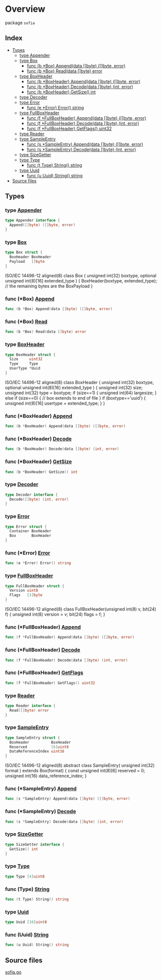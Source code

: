 # Overview

package `sofia`

## Index

- [Types](#types)
  - [type Appender](#type-appender)
  - [type Box](#type-box)
    - [func (b \*Box) Append(data []byte) ([]byte, error)](#func-box-append)
    - [func (b \*Box) Read(data []byte) error](#func-box-read)
  - [type BoxHeader](#type-boxheader)
    - [func (b \*BoxHeader) Append(data []byte) ([]byte, error)](#func-boxheader-append)
    - [func (b \*BoxHeader) Decode(data []byte) (int, error)](#func-boxheader-decode)
    - [func (b \*BoxHeader) GetSize() int](#func-boxheader-getsize)
  - [type Decoder](#type-decoder)
  - [type Error](#type-error)
    - [func (e \*Error) Error() string](#func-error-error)
  - [type FullBoxHeader](#type-fullboxheader)
    - [func (f \*FullBoxHeader) Append(data []byte) ([]byte, error)](#func-fullboxheader-append)
    - [func (f \*FullBoxHeader) Decode(data []byte) (int, error)](#func-fullboxheader-decode)
    - [func (f \*FullBoxHeader) GetFlags() uint32](#func-fullboxheader-getflags)
  - [type Reader](#type-reader)
  - [type SampleEntry](#type-sampleentry)
    - [func (s \*SampleEntry) Append(data []byte) ([]byte, error)](#func-sampleentry-append)
    - [func (s \*SampleEntry) Decode(data []byte) (int, error)](#func-sampleentry-decode)
  - [type SizeGetter](#type-sizegetter)
  - [type Type](#type-type)
    - [func (t Type) String() string](#func-type-string)
  - [type Uuid](#type-uuid)
    - [func (u Uuid) String() string](#func-uuid-string)
- [Source files](#source-files)

## Types

### type [Appender](./sofia.go#L50)

```go
type Appender interface {
  Append([]byte) ([]byte, error)
}
```

### type [Box](./sofia.go#L45)

```go
type Box struct {
  BoxHeader BoxHeader
  Payload   []byte
}
```

ISO/IEC 14496-12
  aligned(8) class Box (
     unsigned int(32) boxtype,
     optional unsigned int(8)[16] extended_type
  ) {
     BoxHeader(boxtype, extended_type);
     // the remaining bytes are the BoxPayload
  }

### func (\*Box) [Append](./sofia.go#L63)

```go
func (b *Box) Append(data []byte) ([]byte, error)
```

### func (\*Box) [Read](./sofia.go#L54)

```go
func (b *Box) Read(data []byte) error
```

### type [BoxHeader](./sofia.go#L31)

```go
type BoxHeader struct {
  Size     uint32
  Type     Type
  UserType *Uuid
}
```

ISO/IEC 14496-12
  aligned(8) class BoxHeader (
     unsigned int(32) boxtype,
     optional unsigned int(8)[16] extended_type
  ) {
     unsigned int(32) size;
     unsigned int(32) type = boxtype;
     if (size==1) {
        unsigned int(64) largesize;
     } else if (size==0) {
        // box extends to end of file
     }
     if (boxtype=='uuid') {
        unsigned int(8)[16] usertype = extended_type;
     }
  }

### func (\*BoxHeader) [Append](./sofia.go#L80)

```go
func (b *BoxHeader) Append(data []byte) ([]byte, error)
```

### func (\*BoxHeader) [Decode](./sofia.go#L89)

```go
func (b *BoxHeader) Decode(data []byte) (int, error)
```

### func (\*BoxHeader) [GetSize](./sofia.go#L71)

```go
func (b *BoxHeader) GetSize() int
```

### type [Decoder](./sofia.go#L102)

```go
type Decoder interface {
  Decode([]byte) (int, error)
}
```

### type [Error](./sofia.go#L106)

```go
type Error struct {
  Container BoxHeader
  Box       BoxHeader
}
```

### func (\*Error) [Error](./sofia.go#L111)

```go
func (e *Error) Error() string
```

### type [FullBoxHeader](./sofia.go#L124)

```go
type FullBoxHeader struct {
  Version uint8
  Flags   [3]byte
}
```

ISO/IEC 14496-12
  aligned(8) class FullBoxHeader(unsigned int(8) v, bit(24) f) {
     unsigned int(8) version = v;
     bit(24) flags = f;
  }

### func (\*FullBoxHeader) [Append](./sofia.go#L135)

```go
func (f *FullBoxHeader) Append(data []byte) ([]byte, error)
```

### func (\*FullBoxHeader) [Decode](./sofia.go#L139)

```go
func (f *FullBoxHeader) Decode(data []byte) (int, error)
```

### func (\*FullBoxHeader) [GetFlags](./sofia.go#L129)

```go
func (f *FullBoxHeader) GetFlags() uint32
```

### type [Reader](./sofia.go#L143)

```go
type Reader interface {
  Read([]byte) error
}
```

### type [SampleEntry](./sofia.go#L163)

```go
type SampleEntry struct {
  BoxHeader          BoxHeader
  Reserved           [6]uint8
  DataReferenceIndex uint16
}
```

ISO/IEC 14496-12
  aligned(8) abstract class SampleEntry(
     unsigned int(32) format
  ) extends Box(format) {
     const unsigned int(8)[6] reserved = 0;
     unsigned int(16) data_reference_index;
  }

### func (\*SampleEntry) [Append](./sofia.go#L169)

```go
func (s *SampleEntry) Append(data []byte) ([]byte, error)
```

### func (\*SampleEntry) [Decode](./sofia.go#L147)

```go
func (s *SampleEntry) Decode(data []byte) (int, error)
```

### type [SizeGetter](./sofia.go#L178)

```go
type SizeGetter interface {
  GetSize() int
}
```

### type [Type](./sofia.go#L186)

```go
type Type [4]uint8
```

### func (Type) [String](./sofia.go#L182)

```go
func (t Type) String() string
```

### type [Uuid](./sofia.go#L13)

```go
type Uuid [16]uint8
```

### func (Uuid) [String](./sofia.go#L9)

```go
func (u Uuid) String() string
```

## Source files

[sofia.go](./sofia.go)
